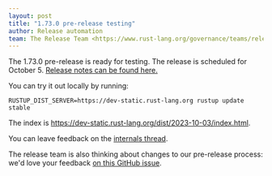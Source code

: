 ```yaml
---
layout: post
title: "1.73.0 pre-release testing"
author: Release automation
team: The Release Team <https://www.rust-lang.org/governance/teams/release>
---
```


The 1.73.0 pre-release is ready for testing. The release is scheduled for
October 5. [Release notes can be found here.][relnotes]

You can try it out locally by running:

```plain
RUSTUP_DIST_SERVER=https://dev-static.rust-lang.org rustup update stable
```

The index is <https://dev-static.rust-lang.org/dist/2023-10-03/index.html>.

You can leave feedback on the [internals thread](https://internals.rust-lang.org/t/rust-1-73-0-pre-release-testing/19641).

The release team is also thinking about changes to our pre-release process:
we'd love your feedback [on this GitHub issue][feedback].

[relnotes]: https://github.com/rust-lang/rust/blob/stable/RELEASES.md#version-1730-2023-10-05
[feedback]: https://github.com/rust-lang/release-team/issues/16
    